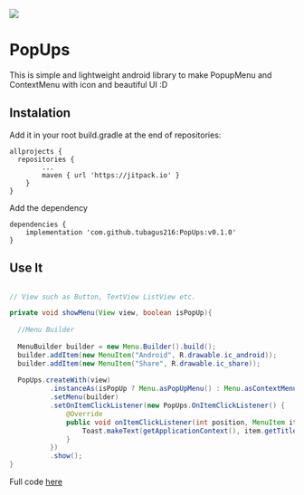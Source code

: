 [![](https://jitpack.io/v/tubagus216/PopUps.svg)](https://jitpack.io/#tubagus216/PopUps)

# PopUps
This is simple and lightweight android library to make PopupMenu and ContextMenu with icon and beautiful UI :D

## Instalation

Add it in your root build.gradle at the end of repositories:
```
allprojects {
  repositories {
		...
		maven { url 'https://jitpack.io' }
	}
}
```
Add the dependency
```
dependencies {
	implementation 'com.github.tubagus216:PopUps:v0.1.0'
}
```


## Use It
```java

// View such as Button, TextView ListView etc.

private void showMenu(View view, boolean isPopUp){  
  
  //Menu Builder
  
  MenuBuilder builder = new Menu.Builder().build(); 
  builder.addItem(new MenuItem("Android", R.drawable.ic_android));
  builder.addItem(new MenuItem("Share", R.drawable.ic_share));
  
  PopUps.createWith(view)
          .instanceAs(isPopUp ? Menu.asPopUpMenu() : Menu.asContextMenu()) //Showing popup or contextmenu
          .setMenu(builder)
          .setOnItemClickListener(new PopUps.OnItemClickListener() {
              @Override
              public void onItemClickListener(int position, MenuItem item) {
                  Toast.makeText(getApplicationContext(), item.getTitle(), Toast.LENGTH_LONG).show();
              }
          })
          .show();
}
```
Full code [here](https://github.com/tubagus216/PopUps/blob/main/app/src/main/java/dev/tubagusahmad/popups_example/MainActivity.java)
